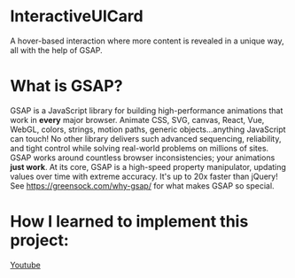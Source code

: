 # InteractiveUICard
A hover-based interaction where more content is revealed in a unique way, all with the help of GSAP.

# What is GSAP?
GSAP is a JavaScript library for building high-performance animations that work in **every** major browser. Animate CSS, SVG, canvas, React, Vue, WebGL, colors, strings, motion paths, generic objects...anything JavaScript can touch! No other library delivers such advanced sequencing, reliability, and tight control while solving real-world problems on millions of sites. GSAP works around countless browser inconsistencies; your animations **just work**. At its core, GSAP is a high-speed property manipulator, updating values over time with extreme accuracy. It's up to 20x faster than jQuery! See https://greensock.com/why-gsap/ for what makes GSAP so special.

# How I learned to implement this project:
[Youtube]

  [Click Here]: <http://127.0.0.1:5500/index2.html#/>
  [Youtube]: <https://www.youtube.com/watch?v=a821gLAdLAU&list=PL0lNJEnwfVVNU3Jf-B4VHtAA71XvDiqre/>
